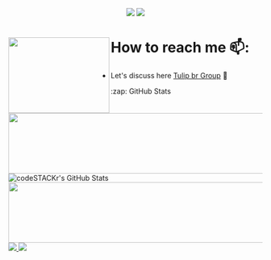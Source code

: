 <p align="center">
<a href="https://github.com/jefinhodatnt"> <img src="https://img.shields.io/badge/-Github-000?style=flat&logo=Github&logoColor=white" /></a>
<a href="https://www.instagram.com/jefinhodatnt"> <img src="https://img.shields.io/badge/-Instagram-c13584?style=flat&labelColor=c13584&logo=instagram&logoColor=white" /></a>
 
 # How to reach me 📫: <img align="left" width="200" height="150" src="https://i.pinimg.com/originals/b0/7b/1b/b07b1b0a409393857ec025afa54ab60f.gif?raw=true">
- Let's discuss here <a href="https://t.me/rn6p_brasil"> Tulip br Group</a> 🏓


  <summary>:zap: GitHub Stats</summary>
<img src="https://media1.giphy.com/media/cge8dKZt0qkjFWomTW/giphy.gif" width="2200" height="120">
  <img align="left" alt="codeSTACKr's GitHub Stats" src="https://github-readme-stats.codestackr.vercel.app/api?username=jefinhodatnt&show_icons=true&hide_border=true" /> <br>
 <a href= "https://github.com/anuraghazra/github-readme-stats">
  
<img src="https://media1.giphy.com/media/cge8dKZt0qkjFWomTW/giphy.gif" width="2200" height="120">
<img align = " center " src = " https://github-readme-stats.vercel.app/api/pin/?username=jefinhodatnt&repo=github-readme-stats " />
</a>
<a href= "https://github.com/anuraghazra/convoychat">
  <img align = " center " src = " https://github-readme-stats.vercel.app/api/pin/?username=jefinhodatnt&repo=convoychat " />
</a>
